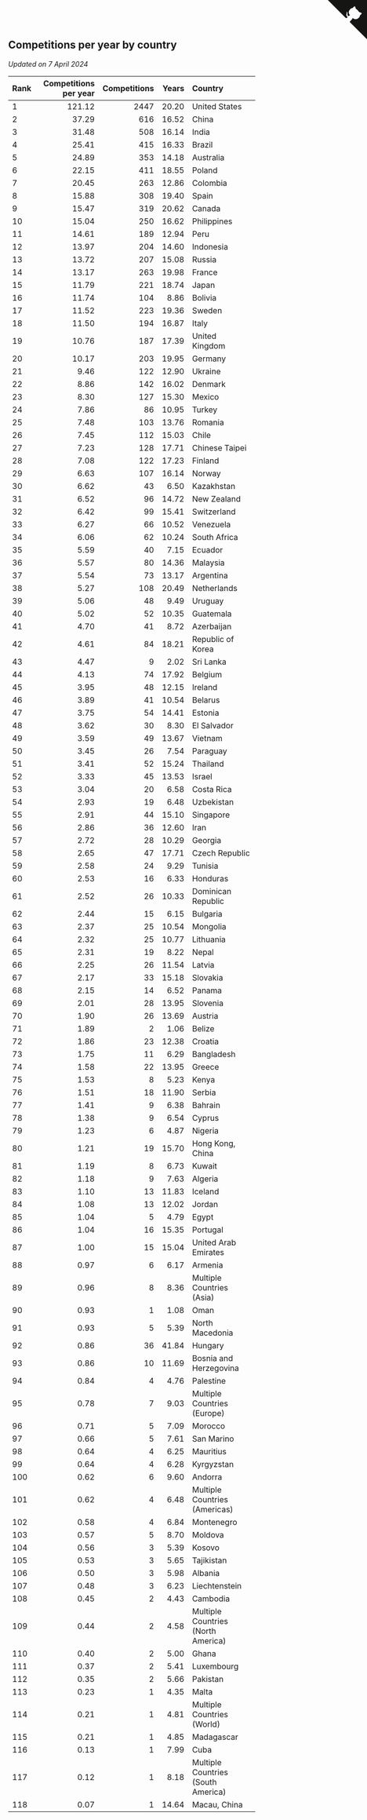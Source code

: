 ## Competitions per year by country

*Updated on  7 April 2024*

| Rank | Competitions per year | Competitions | Years | Country |
| :--- | ---: | ---: | ---: | :--- |
| 1 | 121.12 | 2447 | 20.20 | United States |
| 2 | 37.29 | 616 | 16.52 | China |
| 3 | 31.48 | 508 | 16.14 | India |
| 4 | 25.41 | 415 | 16.33 | Brazil |
| 5 | 24.89 | 353 | 14.18 | Australia |
| 6 | 22.15 | 411 | 18.55 | Poland |
| 7 | 20.45 | 263 | 12.86 | Colombia |
| 8 | 15.88 | 308 | 19.40 | Spain |
| 9 | 15.47 | 319 | 20.62 | Canada |
| 10 | 15.04 | 250 | 16.62 | Philippines |
| 11 | 14.61 | 189 | 12.94 | Peru |
| 12 | 13.97 | 204 | 14.60 | Indonesia |
| 13 | 13.72 | 207 | 15.08 | Russia |
| 14 | 13.17 | 263 | 19.98 | France |
| 15 | 11.79 | 221 | 18.74 | Japan |
| 16 | 11.74 | 104 | 8.86 | Bolivia |
| 17 | 11.52 | 223 | 19.36 | Sweden |
| 18 | 11.50 | 194 | 16.87 | Italy |
| 19 | 10.76 | 187 | 17.39 | United Kingdom |
| 20 | 10.17 | 203 | 19.95 | Germany |
| 21 | 9.46 | 122 | 12.90 | Ukraine |
| 22 | 8.86 | 142 | 16.02 | Denmark |
| 23 | 8.30 | 127 | 15.30 | Mexico |
| 24 | 7.86 | 86 | 10.95 | Turkey |
| 25 | 7.48 | 103 | 13.76 | Romania |
| 26 | 7.45 | 112 | 15.03 | Chile |
| 27 | 7.23 | 128 | 17.71 | Chinese Taipei |
| 28 | 7.08 | 122 | 17.23 | Finland |
| 29 | 6.63 | 107 | 16.14 | Norway |
| 30 | 6.62 | 43 | 6.50 | Kazakhstan |
| 31 | 6.52 | 96 | 14.72 | New Zealand |
| 32 | 6.42 | 99 | 15.41 | Switzerland |
| 33 | 6.27 | 66 | 10.52 | Venezuela |
| 34 | 6.06 | 62 | 10.24 | South Africa |
| 35 | 5.59 | 40 | 7.15 | Ecuador |
| 36 | 5.57 | 80 | 14.36 | Malaysia |
| 37 | 5.54 | 73 | 13.17 | Argentina |
| 38 | 5.27 | 108 | 20.49 | Netherlands |
| 39 | 5.06 | 48 | 9.49 | Uruguay |
| 40 | 5.02 | 52 | 10.35 | Guatemala |
| 41 | 4.70 | 41 | 8.72 | Azerbaijan |
| 42 | 4.61 | 84 | 18.21 | Republic of Korea |
| 43 | 4.47 | 9 | 2.02 | Sri Lanka |
| 44 | 4.13 | 74 | 17.92 | Belgium |
| 45 | 3.95 | 48 | 12.15 | Ireland |
| 46 | 3.89 | 41 | 10.54 | Belarus |
| 47 | 3.75 | 54 | 14.41 | Estonia |
| 48 | 3.62 | 30 | 8.30 | El Salvador |
| 49 | 3.59 | 49 | 13.67 | Vietnam |
| 50 | 3.45 | 26 | 7.54 | Paraguay |
| 51 | 3.41 | 52 | 15.24 | Thailand |
| 52 | 3.33 | 45 | 13.53 | Israel |
| 53 | 3.04 | 20 | 6.58 | Costa Rica |
| 54 | 2.93 | 19 | 6.48 | Uzbekistan |
| 55 | 2.91 | 44 | 15.10 | Singapore |
| 56 | 2.86 | 36 | 12.60 | Iran |
| 57 | 2.72 | 28 | 10.29 | Georgia |
| 58 | 2.65 | 47 | 17.71 | Czech Republic |
| 59 | 2.58 | 24 | 9.29 | Tunisia |
| 60 | 2.53 | 16 | 6.33 | Honduras |
| 61 | 2.52 | 26 | 10.33 | Dominican Republic |
| 62 | 2.44 | 15 | 6.15 | Bulgaria |
| 63 | 2.37 | 25 | 10.54 | Mongolia |
| 64 | 2.32 | 25 | 10.77 | Lithuania |
| 65 | 2.31 | 19 | 8.22 | Nepal |
| 66 | 2.25 | 26 | 11.54 | Latvia |
| 67 | 2.17 | 33 | 15.18 | Slovakia |
| 68 | 2.15 | 14 | 6.52 | Panama |
| 69 | 2.01 | 28 | 13.95 | Slovenia |
| 70 | 1.90 | 26 | 13.69 | Austria |
| 71 | 1.89 | 2 | 1.06 | Belize |
| 72 | 1.86 | 23 | 12.38 | Croatia |
| 73 | 1.75 | 11 | 6.29 | Bangladesh |
| 74 | 1.58 | 22 | 13.95 | Greece |
| 75 | 1.53 | 8 | 5.23 | Kenya |
| 76 | 1.51 | 18 | 11.90 | Serbia |
| 77 | 1.41 | 9 | 6.38 | Bahrain |
| 78 | 1.38 | 9 | 6.54 | Cyprus |
| 79 | 1.23 | 6 | 4.87 | Nigeria |
| 80 | 1.21 | 19 | 15.70 | Hong Kong, China |
| 81 | 1.19 | 8 | 6.73 | Kuwait |
| 82 | 1.18 | 9 | 7.63 | Algeria |
| 83 | 1.10 | 13 | 11.83 | Iceland |
| 84 | 1.08 | 13 | 12.02 | Jordan |
| 85 | 1.04 | 5 | 4.79 | Egypt |
| 86 | 1.04 | 16 | 15.35 | Portugal |
| 87 | 1.00 | 15 | 15.04 | United Arab Emirates |
| 88 | 0.97 | 6 | 6.17 | Armenia |
| 89 | 0.96 | 8 | 8.36 | Multiple Countries (Asia) |
| 90 | 0.93 | 1 | 1.08 | Oman |
| 91 | 0.93 | 5 | 5.39 | North Macedonia |
| 92 | 0.86 | 36 | 41.84 | Hungary |
| 93 | 0.86 | 10 | 11.69 | Bosnia and Herzegovina |
| 94 | 0.84 | 4 | 4.76 | Palestine |
| 95 | 0.78 | 7 | 9.03 | Multiple Countries (Europe) |
| 96 | 0.71 | 5 | 7.09 | Morocco |
| 97 | 0.66 | 5 | 7.61 | San Marino |
| 98 | 0.64 | 4 | 6.25 | Mauritius |
| 99 | 0.64 | 4 | 6.28 | Kyrgyzstan |
| 100 | 0.62 | 6 | 9.60 | Andorra |
| 101 | 0.62 | 4 | 6.48 | Multiple Countries (Americas) |
| 102 | 0.58 | 4 | 6.84 | Montenegro |
| 103 | 0.57 | 5 | 8.70 | Moldova |
| 104 | 0.56 | 3 | 5.39 | Kosovo |
| 105 | 0.53 | 3 | 5.65 | Tajikistan |
| 106 | 0.50 | 3 | 5.98 | Albania |
| 107 | 0.48 | 3 | 6.23 | Liechtenstein |
| 108 | 0.45 | 2 | 4.43 | Cambodia |
| 109 | 0.44 | 2 | 4.58 | Multiple Countries (North America) |
| 110 | 0.40 | 2 | 5.00 | Ghana |
| 111 | 0.37 | 2 | 5.41 | Luxembourg |
| 112 | 0.35 | 2 | 5.66 | Pakistan |
| 113 | 0.23 | 1 | 4.35 | Malta |
| 114 | 0.21 | 1 | 4.81 | Multiple Countries (World) |
| 115 | 0.21 | 1 | 4.85 | Madagascar |
| 116 | 0.13 | 1 | 7.99 | Cuba |
| 117 | 0.12 | 1 | 8.18 | Multiple Countries (South America) |
| 118 | 0.07 | 1 | 14.64 | Macau, China |


<a href="https://github.com/JustinTimeCuber/wca_statistics" class="github-corner" aria-label="View source on Github"><svg width="80" height="80" viewBox="0 0 250 250" style="fill:#151513; color:#fff; position: absolute; top: 0; border: 0; right: 0;" aria-hidden="true"><path d="M0,0 L115,115 L130,115 L142,142 L250,250 L250,0 Z"></path><path d="M128.3,109.0 C113.8,99.7 119.0,89.6 119.0,89.6 C122.0,82.7 120.5,78.6 120.5,78.6 C119.2,72.0 123.4,76.3 123.4,76.3 C127.3,80.9 125.5,87.3 125.5,87.3 C122.9,97.6 130.6,101.9 134.4,103.2" fill="currentColor" style="transform-origin: 130px 106px;" class="octo-arm"></path><path d="M115.0,115.0 C114.9,115.1 118.7,116.5 119.8,115.4 L133.7,101.6 C136.9,99.2 139.9,98.4 142.2,98.6 C133.8,88.0 127.5,74.4 143.8,58.0 C148.5,53.4 154.0,51.2 159.7,51.0 C160.3,49.4 163.2,43.6 171.4,40.1 C171.4,40.1 176.1,42.5 178.8,56.2 C183.1,58.6 187.2,61.8 190.9,65.4 C194.5,69.0 197.7,73.2 200.1,77.6 C213.8,80.2 216.3,84.9 216.3,84.9 C212.7,93.1 206.9,96.0 205.4,96.6 C205.1,102.4 203.0,107.8 198.3,112.5 C181.9,128.9 168.3,122.5 157.7,114.1 C157.9,116.9 156.7,120.9 152.7,124.9 L141.0,136.5 C139.8,137.7 141.6,141.9 141.8,141.8 Z" fill="currentColor" class="octo-body"></path></svg></a><style>.github-corner:hover .octo-arm{animation:octocat-wave 560ms ease-in-out}@keyframes octocat-wave{0%,100%{transform:rotate(0)}20%,60%{transform:rotate(-25deg)}40%,80%{transform:rotate(10deg)}}@media (max-width:500px){.github-corner:hover .octo-arm{animation:none}.github-corner .octo-arm{animation:octocat-wave 560ms ease-in-out}}</style>

